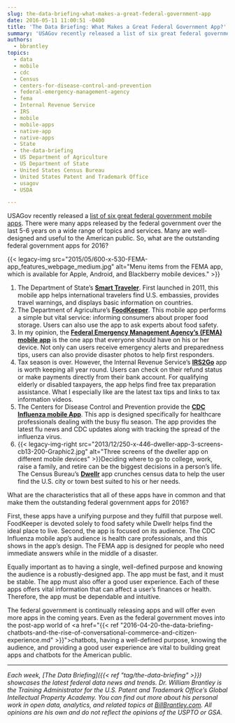 ```yaml
---
slug: the-data-briefing-what-makes-a-great-federal-government-app
date: 2016-05-11 11:00:51 -0400
title: 'The Data Briefing: What Makes a Great Federal Government App?'
summary: 'USAGov recently released a list of six great federal government mobile apps. There were many apps released by the federal government over the last 5-6 years on a wide range of topics and services. Many are well-designed and useful to the American public. So, what are the outstanding federal government apps for 2016?'
authors:
  - bbrantley
topics:
  - data
  - mobile
  - cdc
  - Census
  - centers-for-disease-control-and-prevention
  - federal-emergency-management-agency
  - fema
  - Internal Revenue Service
  - IRS
  - mobile
  - mobile-apps
  - native-app
  - native-apps
  - State
  - the-data-briefing
  - US Department of Agriculture
  - US Department of State
  - United States Census Bureau
  - United States Patent and Trademark Office
  - usagov
  - USDA

---
```


USAGov recently released a <a href="http://www.prnewswire.com/news-releases/discover-six-of-the-governments-best-mobile-apps-300236300.html" target="_blank">list of six great federal government mobile apps</a>. There were many apps released by the federal government over the last 5-6 years on a wide range of topics and services. Many are well-designed and useful to the American public. So, what are the outstanding federal government apps for 2016?

{{< legacy-img src="2015/05/600-x-530-FEMA-app_features_webpage_medium.jpg" alt="Menu items from the FEMA app, which is available for Apple, Android, and Blackberry mobile devices." >}}

  1. The Department of State’s <a href="http://www.state.gov/r/pa/ei/rls/dos/165020.htm" target="_blank"><strong>Smart Traveler</strong></a>. First launched in 2011, this mobile app helps international travelers find U.S. embassies, provides travel warnings, and displays basic information on countries.
  2. The Department of Agriculture’s **<a href="http://www.foodsafety.gov/keep/foodkeeperapp/" target="_blank">FoodKeeper</a>**. This mobile app performs a simple but vital service: informing consumers about proper food storage. Users can also use the app to ask experts about food safety.
  3. In my opinion, the <a href="http://www.fema.gov/mobile-app" target="_blank"><strong>Federal Emergency Management Agency’s (FEMA) mobile app</strong></a> is the one app that everyone should have on his or her device. Not only can users receive emergency alerts and preparedness tips, users can also provide disaster photos to help first responders.
  4. Tax season is over. However, the Internal Revenue Service’s <a href="https://www.irs.gov/uac/IRS2GoApp" target="_blank"><strong>IRS2Go</strong></a> app is worth keeping all year round. Users can check on their refund status or make payments directly from their bank account. For qualifying elderly or disabled taxpayers, the app helps find free tax preparation assistance. What I especially like are the latest tax tips and links to tax information videos.
  5. The Centers for Disease Control and Prevention provide the **<a href="http://www.cdc.gov/flu/apps/cdc-influenza-hcp.html" target="_blank">CDC Influenza mobile App</a>**. This app is designed specifically for healthcare professionals dealing with the busy flu season. The app provides the latest flu news and CDC updates along with tracking the spread of the influenza virus.
  6. {{< legacy-img-right src="2013/12/250-x-446-dweller-app-3-screens-cb13-200-Graphic2.jpg" alt="Three screens of the dweller app on different mobile devices" >}}Deciding where to go to college, work, raise a family, and retire can be the biggest decisions in a person’s life. The Census Bureau’s <a href="https://www.census.gov/mobile/dwellr/" target="_blank"><strong>Dwellr</strong></a> app crunches census data to help the user find the U.S. city or town best suited to his or her needs.

What are the characteristics that all of these apps have in common and that make them the outstanding federal government apps for 2016?

First, these apps have a unifying purpose and they fulfill that purpose well. FoodKeeper is devoted solely to food safety while Dwellr helps find the ideal place to live. Second, the app is focused on its audience. The CDC Influenza mobile app’s audience is health care professionals, and this shows in the app’s design. The FEMA app is designed for people who need immediate answers while in the middle of a disaster.

Equally important as to having a single, well-defined purpose and knowing the audience is a robustly-designed app. The app must be fast, and it must be stable. The app must also offer a good user experience. Each of these apps offers vital information that can affect a user’s finances or health. Therefore, the app must be dependable and intuitive.

The federal government is continually releasing apps and will offer even more apps in the coming years. Even as the federal government moves into the post-app world of <a href="{{< ref "2016-04-20-the-data-briefing-chatbots-and-the-rise-of-conversational-commerce-and-citizen-experience.md" >}}">chatbots</a>, having a well-defined purpose, knowing the audience, and providing a good user experience are vital to building great apps and chatbots for the American public.

***

_Each week, [The Data Briefing]({{< ref "tag/the-data-briefing" >}}) showcases the latest federal data news and trends. Dr. William Brantley is the Training Administrator for the U.S. Patent and Trademark Office’s Global Intellectual Property Academy. You can find out more about his personal work in open data, analytics, and related topics at [BillBrantley.com](http://billbrantley.com/). All opinions are his own and do not reflect the opinions of the USPTO or GSA._
